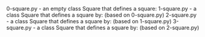 0-square.py - an empty class Square that defines a square:
1-square.py - a class Square that defines a square by: (based on 0-square.py)
2-square.py  - a class Square that defines a square by: (based on 1-square.py)
3-square.py - a class Square that defines a square by: (based on 2-square.py)